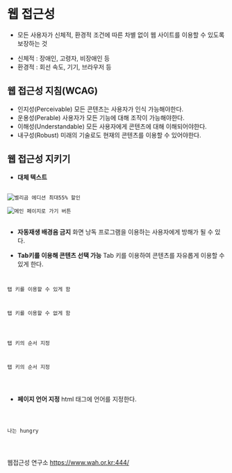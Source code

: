# 웹 접근성
+ 모든 사용자가 신체적, 환경적 조건에 따른 차별 없이 웹 사이트를 이용할 수 있도록 보장하는 것
- 신체적 : 장애인, 고령자, 비장애인 등
- 환경적 : 회선 속도, 기기, 브라우저 등

## 웹 접근성 지침(WCAG)
- 인지성(Perceivable)
모든 콘텐츠는 사용자가 인식 가능해야한다.
- 운용성(Perable)
사용자가 모든 기능에 대해 조작이 가능해야한다.
- 이해성(Understandable)
모든 사용자에게 콘텐츠에 대해 이해되어야한다.
- 내구성(Robust)
미래의 기술로도 현재의 콘텐츠를 이용할 수 있어야한다.

## 웹 접근성 지키기
- **대체 텍스트**
<pre>
<code>
<img src="image01.jpg" alt="벨리곰 에디션 최대55% 할인">  <!--콘텐츠 이용에 필요한 이미지-->
<img src="image02.jpg" alt="">  <!--디자인용 이미지-->
<img src="image03.jpg" alt="메인 페이지로 가기 버튼">  <!--버튼이미지-->
</code>
</pre>

- **자동재생 배경음 금지**
화면 낭독 프로그램을 이용하는 사용자에게 방해가 될 수 있다.

- **Tab키를 이용해 콘텐츠 선택 가능**
Tab 키를 이용하여 콘텐츠를 자유롭게 이용할 수 있게 한다.
<pre>
<code>
<p tabindex='0'>탭 키를 이용할 수 있게 함</p>
<p tabindex='-1'>탭 키를 이용할 수 없게 함</p>

<p tabindex='1'>탭 키의 순서 지정</p>
<p tabindex='2'>탭 키의 순서 지정</p>
</code>
</pre>

- **페이지 언어 지정**
html 태그에 언어를 지정한다.
<pre>
<code>
<html lang="ko">
<p>나는 <span lang="en">hungry</span></p>
</code>
</pre>

웹접근성 연구소
https://www.wah.or.kr:444/